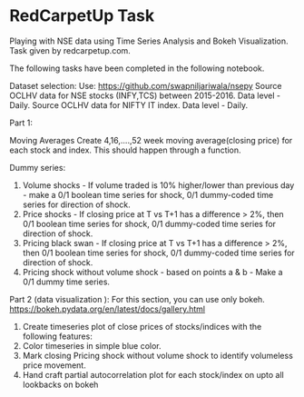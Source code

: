 # RedCarpetUp Task
Playing with NSE data using Time Series Analysis and Bokeh Visualization. Task given by redcarpetup.com.

The following tasks have been completed in the following notebook.

Dataset selection:
Use: https://github.com/swapniljariwala/nsepy
Source OCLHV data for NSE stocks (INFY,TCS) between 2015-2016. Data level - Daily.
Source OCLHV data for NIFTY IT index. Data level - Daily.
 
Part 1:

Moving Averages
Create 4,16,....,52 week moving average(closing price) for each stock and index. This should happen through a function.

Dummy series:
1. Volume shocks - If volume traded is 10% higher/lower than previous day - make a 0/1 boolean time series for shock, 0/1 dummy-coded time series for direction of shock.
2. Price shocks - If closing price at T vs T+1 has a difference > 2%, then 0/1 boolean time series for shock, 0/1 dummy-coded time series for direction of shock.
3. Pricing black swan - If closing price at T vs T+1 has a difference > 2%, then 0/1 boolean time series for shock, 0/1 dummy-coded time series for direction of shock.
4. Pricing shock without volume shock - based on points a & b - Make a 0/1 dummy time series.
 
Part 2 (data visualization ):
For this section, you can use only bokeh. https://bokeh.pydata.org/en/latest/docs/gallery.html
 
1. Create timeseries plot of close prices of stocks/indices with the following features:
2. Color timeseries in simple blue color.
3. Mark closing Pricing shock without volume shock to identify volumeless price movement.
4. Hand craft partial autocorrelation plot for each stock/index on upto all lookbacks on bokeh
